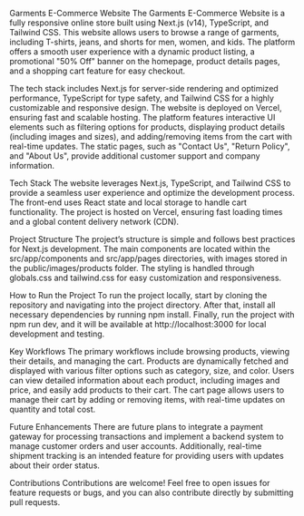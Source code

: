 Garments E-Commerce Website
The Garments E-Commerce Website is a fully responsive online store built using Next.js (v14), TypeScript, and Tailwind CSS. This website allows users to browse a range of garments, including T-shirts, jeans, and shorts for men, women, and kids. The platform offers a smooth user experience with a dynamic product listing, a promotional "50% Off" banner on the homepage, product details pages, and a shopping cart feature for easy checkout.

The tech stack includes Next.js for server-side rendering and optimized performance, TypeScript for type safety, and Tailwind CSS for a highly customizable and responsive design. The website is deployed on Vercel, ensuring fast and scalable hosting. The platform features interactive UI elements such as filtering options for products, displaying product details (including images and sizes), and adding/removing items from the cart with real-time updates. The static pages, such as "Contact Us", "Return Policy", and "About Us", provide additional customer support and company information.

Tech Stack
The website leverages Next.js, TypeScript, and Tailwind CSS to provide a seamless user experience and optimize the development process. The front-end uses React state and local storage to handle cart functionality. The project is hosted on Vercel, ensuring fast loading times and a global content delivery network (CDN).

Project Structure
The project’s structure is simple and follows best practices for Next.js development. The main components are located within the src/app/components and src/app/pages directories, with images stored in the public/images/products folder. The styling is handled through globals.css and tailwind.css for easy customization and responsiveness.

How to Run the Project
To run the project locally, start by cloning the repository and navigating into the project directory. After that, install all necessary dependencies by running npm install. Finally, run the project with npm run dev, and it will be available at http://localhost:3000 for local development and testing.

Key Workflows
The primary workflows include browsing products, viewing their details, and managing the cart. Products are dynamically fetched and displayed with various filter options such as category, size, and color. Users can view detailed information about each product, including images and price, and easily add products to their cart. The cart page allows users to manage their cart by adding or removing items, with real-time updates on quantity and total cost.

Future Enhancements
There are future plans to integrate a payment gateway for processing transactions and implement a backend system to manage customer orders and user accounts. Additionally, real-time shipment tracking is an intended feature for providing users with updates about their order status.



Contributions
Contributions are welcome! Feel free to open issues for feature requests or bugs, and you can also contribute directly by submitting pull requests.
